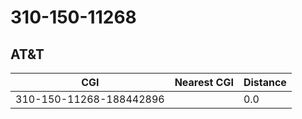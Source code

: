 # 310-150-11268
## AT&T


| CGI | Nearest CGI | Distance |
|-----|-------------|----------|
| 310-150-11268-188442896 |  | 0.0 |
